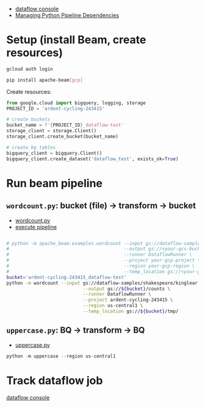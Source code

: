 - [dataflow console](https://console.cloud.google.com/dataflow/jobs?project=ardent-cycling-243415)
- [Managing Python Pipeline Dependencies](https://beam.apache.org/documentation/sdks/python-pipeline-dependencies/#multiple-file-dependencies) 


# Setup (install Beam, create resources)

```bash
gcloud auth login

pip install apache-beam[gcp]
```

Create resources:
```python
from google.cloud import bigquery, logging, storage
PROJECT_ID = 'ardent-cycling-243415'

# create buckets
bucket_name = f'{PROJECT_ID}_dataflow-test'
storage_client = storage.Client()
storage_client.create_bucket(bucket_name)

# create bq tables
bigquery_client = bigquery.Client()
bigquery_client.create_dataset('dataflow_test', exists_ok=True)
```

# Run beam pipeline

## `wordcount.py`: bucket (file) -> transform -> bucket
- [wordcount.py](https://github.com/apache/beam/blob/master/sdks/python/apache_beam/examples/wordcount.py)
- [execute pipeline](https://beam.apache.org/get-started/quickstart-py/#execute-a-pipeline)

```bash

# python -m apache_beam.examples.wordcount --input gs://dataflow-samples/shakespeare/kinglear.txt \
#                                          --output gs://<your-gcs-bucket>/counts \
#                                          --runner DataflowRunner \
#                                          --project your-gcp-project \
#                                          --region your-gcp-region \
#                                          --temp_location gs://<your-gcs-bucket>/tmp/
bucket='ardent-cycling-243415_dataflow-test'
python -m wordcount --input gs://dataflow-samples/shakespeare/kinglear.txt \
                            --output gs://${bucket}/counts \
                            --runner DataflowRunner \
                            --project ardent-cycling-243415 \
                            --region us-central1 \
                            --temp_location gs://${bucket}/tmp/

```

## `uppercase.py`: BQ -> transform -> BQ
- [uppercase.py](https://github.com/hayatoy/dataflow-tutorial/blob/master/tutorial4.py)

```python
python -m uppercase --region us-central1
```

# Track dataflow job

[dataflow console](https://console.cloud.google.com/dataflow/jobs?project=ardent-cycling-243415)
